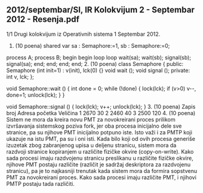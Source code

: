 2012/septembar/SI, IR Kolokvijum 2 - Septembar 2012 - Resenja.pdf
--------------------------------------------------------------------------------


1/1
Drugi kolokvijum iz Operativnih sistema 1
Septembar 2012.
1. (10 poena)
shared var
  sa : Semaphore:=1,
  sb : Semaphore:=0;

process A;              process B;
begin               begin
  loop                loop
    wait(sa);                          wait(sb);
    <critical-section>                <critical-section>
    signal(sb);                        signal(sa);
    <non-critical-section>          <non-critical-section>
  end;                end;
end;               end;
2. (10 poena)
class Semaphore {
public:
  Semaphore (int init=1) : v(init), lck(0) {}
  void wait ();
  void signal ();
private:
  int v, lck;
};

void Semaphore::wait () {
  int done = 0;
  while (!done) {
    lock(lck);
    if (v>0) v--, done=1;
    unlock(lck);
  }
}

void Semaphore::signal () {
  lock(lck);
  v++;
  unlock(lck);
}
3. (10 poena)
Zapis broj Adresa početka Veličina
1 2670 30
2 2460 40
3 2500 120
4. (10 poena)
Sistem ne mora da kreira novu PMT za novokreirani proces prilikom izvršavanja sistemskog poziva fork,
jer  oba  procesa inicijalno dele sve stranice,  pa  su  njihove  PMT  inicijalno  potpuno  iste.  Isto  važi  i  za
PMTP koji ukazuje na istu PMT, pa su i oni isti. Kada bilo koji od ovih procesa generiše izuzetak zbog
zabranjenog  upisa  u  deljenu  stranicu,  sistem  mora  da  razdvoji  stranice  kopiranjem  u  različite  fizičke
okvire  (copy-on-write).  Kako sada  procesi  imaju    razdvojenu  stranicu  preslikanu  u  različite  fizičke
okvire,  njihove  PMT  postaju  različite  (različit je sadržaj  deskriptora  za  razdvojenu  stranicu),  pa  je  to
najkasniji  trenutak  kada  sistem  mora  da  formira sopstvenu PMT  za  novokreirani  proces.  Kako  sada
procesi imaju različite PMT, i njihovi PMTP postaju tada različiti.
